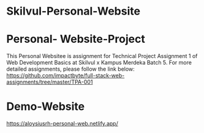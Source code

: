 # Skilvul-Personal-Website
# Personal- Website-Project
This Personal Websitee is assignment for Technical Project Assignment 1 of Web Development Basics at Skilvul x Kampus Merdeka Batch 5. For more detailed assignments, please follow the link below: https://github.com/impactbyte/full-stack-web-assignments/tree/master/TPA-001
# Demo-Website
https://aloysiusrh-personal-web.netlify.app/
